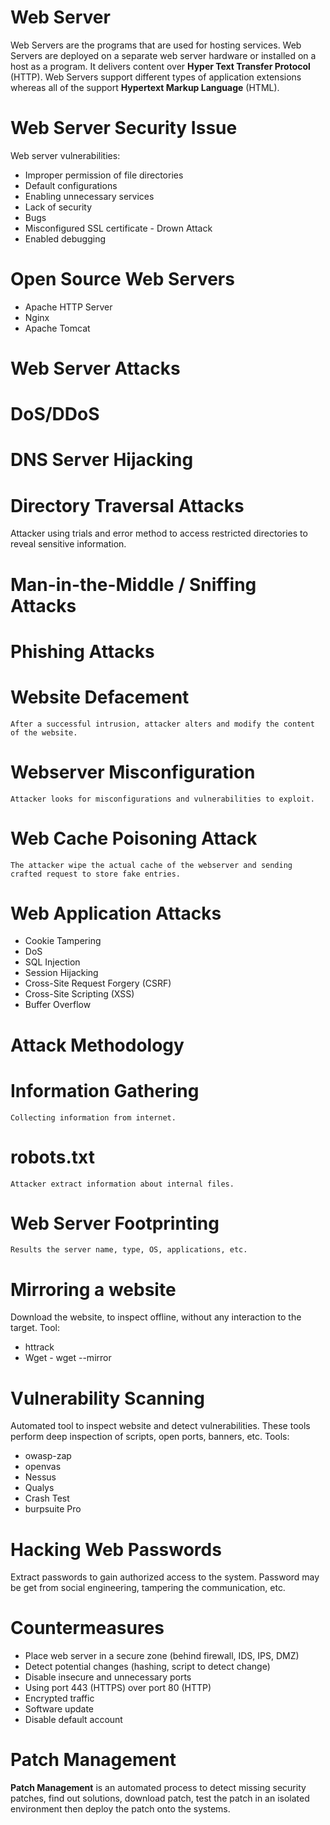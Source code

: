 # Web Server
Web Servers are the programs that are used for hosting services.
Web Servers are deployed on a separate web server hardware or installed on a host as a program.
It delivers content over **Hyper Text Transfer Protocol** (HTTP).
Web Servers support different types of application extensions whereas all of the support **Hypertext Markup Language** (HTML).

# Web Server Security Issue
Web server vulnerabilities:
  - Improper permission of file directories
  - Default configurations
  - Enabling unnecessary services
  - Lack of security
  - Bugs
  - Misconfigured SSL certificate - Drown Attack
  - Enabled debugging

# Open Source Web Servers
  - Apache HTTP Server
  - Nginx
  - Apache Tomcat

# Web Server Attacks
  # DoS/DDoS
  # DNS Server Hijacking

# Directory Traversal Attacks
  Attacker using trials and error method to access restricted directories to reveal sensitive information.

# Man-in-the-Middle / Sniffing Attacks
  # Phishing Attacks
  # Website Defacement
    After a successful intrusion, attacker alters and modify the content of the website.
  # Webserver Misconfiguration
    Attacker looks for misconfigurations and vulnerabilities to exploit.
  # Web Cache Poisoning Attack
    The attacker wipe the actual cache of the webserver and sending crafted request to store fake entries.

# Web Application Attacks
  - Cookie Tampering
  - DoS
  - SQL Injection
  - Session Hijacking
  - Cross-Site Request Forgery (CSRF)
  - Cross-Site Scripting (XSS)
  - Buffer Overflow

# Attack Methodology
  # Information Gathering
    Collecting information from internet.
  # robots.txt
    Attacker extract information about internal files.
  # Web Server Footprinting
    Results the server name, type, OS, applications, etc.

# Mirroring a website
  Download the website, to inspect offline, without any interaction to the target.
Tool:
  - httrack
  - Wget - wget --mirror

# Vulnerability Scanning
  Automated tool to inspect website and detect vulnerabilities.
  These tools perform deep inspection of scripts, open ports, banners, etc.
Tools:
  - owasp-zap
  - openvas
  - Nessus
  - Qualys
  - Crash Test
  - burpsuite Pro

# Hacking Web Passwords
  Extract passwords to gain authorized access to the system.
  Password may be get from social engineering, tampering the communication, etc.

# Countermeasures
  - Place web server in a secure zone (behind firewall, IDS, IPS, DMZ)
  - Detect potential changes (hashing, script to detect change)
  - Disable insecure and unnecessary ports
  - Using port 443 (HTTPS) over port 80 (HTTP)
  - Encrypted traffic
  - Software update
  - Disable default account

# Patch Management
**Patch Management** is an automated process to detect missing security patches, find out solutions, download patch, test the patch in an isolated environment then deploy the patch onto the systems.
